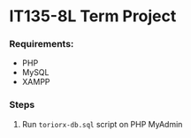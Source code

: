 # IT135-8L Term Project
### Requirements:
- PHP
- MySQL
- XAMPP
### Steps
1. Run `toriorx-db.sql` script on PHP MyAdmin